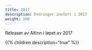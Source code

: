 ```yaml
---
title: 2017
description: Endringer innført i 2017
weight: 100
---
```


Releaser av Altinn i løpet av 2017

{{% children description="true" %}}